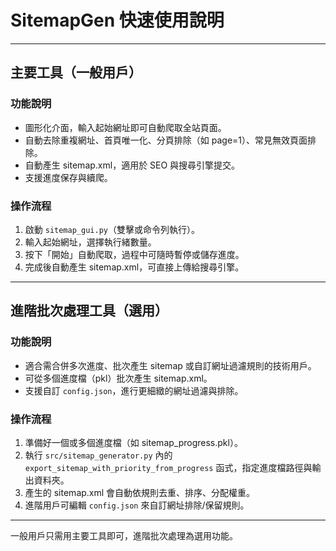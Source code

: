 # SitemapGen 快速使用說明

---

## 主要工具（一般用戶）

### 功能說明
- 圖形化介面，輸入起始網址即可自動爬取全站頁面。
- 自動去除重複網址、首頁唯一化、分頁排除（如 page=1）、常見無效頁面排除。
- 自動產生 sitemap.xml，適用於 SEO 與搜尋引擎提交。
- 支援進度保存與續爬。

### 操作流程
1. 啟動 `sitemap_gui.py`（雙擊或命令列執行）。
2. 輸入起始網址，選擇執行緒數量。
3. 按下「開始」自動爬取，過程中可隨時暫停或儲存進度。
4. 完成後自動產生 sitemap.xml，可直接上傳給搜尋引擎。

---

## 進階批次處理工具（選用）

### 功能說明
- 適合需合併多次進度、批次產生 sitemap 或自訂網址過濾規則的技術用戶。
- 可從多個進度檔（pkl）批次產生 sitemap.xml。
- 支援自訂 `config.json`，進行更細緻的網址過濾與排除。

### 操作流程
1. 準備好一個或多個進度檔（如 sitemap_progress.pkl）。
2. 執行 `src/sitemap_generator.py` 內的 `export_sitemap_with_priority_from_progress` 函式，指定進度檔路徑與輸出資料夾。
3. 產生的 sitemap.xml 會自動依規則去重、排序、分配權重。
4. 進階用戶可編輯 `config.json` 來自訂網址排除/保留規則。

---

一般用戶只需用主要工具即可，進階批次處理為選用功能。